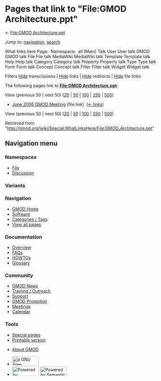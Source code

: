 <div id="mw-page-base" class="noprint">

</div>

<div id="mw-head-base" class="noprint">

</div>

<div id="content" class="mw-body" role="main">

<span id="top"></span>

<div id="mw-js-message" style="display:none;">

</div>



# <span dir="auto">Pages that link to "File:GMOD Architecture.ppt"</span>

<div id="bodyContent">

<div id="contentSub">

← [File:GMOD
Architecture.ppt](/wiki/File:GMOD_Architecture.ppt "File:GMOD Architecture.ppt")

</div>

<div id="jump-to-nav" class="mw-jump">

Jump to: [navigation](#mw-navigation), [search](#p-search)

</div>

<div id="mw-content-text">

What links here Page:  Namespace:  all (Main) Talk User User talk GMOD
GMOD talk File File talk MediaWiki MediaWiki talk Template Template talk
Help Help talk Category Category talk Property Property talk Type Type
talk Form Form talk Concept Concept talk Filter Filter talk Widget
Widget talk

Filters
[Hide](/mediawiki/index.php?title=Special:WhatLinksHere/File:GMOD_Architecture.ppt&hidetrans=1 "Special:WhatLinksHere/File:GMOD Architecture.ppt")
transclusions \|
[Hide](/mediawiki/index.php?title=Special:WhatLinksHere/File:GMOD_Architecture.ppt&hidelinks=1 "Special:WhatLinksHere/File:GMOD Architecture.ppt")
links \|
[Hide](/mediawiki/index.php?title=Special:WhatLinksHere/File:GMOD_Architecture.ppt&hideredirs=1 "Special:WhatLinksHere/File:GMOD Architecture.ppt")
redirects \|
[Hide](/mediawiki/index.php?title=Special:WhatLinksHere/File:GMOD_Architecture.ppt&hideimages=1 "Special:WhatLinksHere/File:GMOD Architecture.ppt")
file links

The following pages link to **[File:GMOD
Architecture.ppt](/wiki/File:GMOD_Architecture.ppt "File:GMOD Architecture.ppt")**:

View (previous 50 \| next 50)
([20](/mediawiki/index.php?title=Special:WhatLinksHere/File:GMOD_Architecture.ppt&limit=20 "Special:WhatLinksHere/File:GMOD Architecture.ppt")
\|
[50](/mediawiki/index.php?title=Special:WhatLinksHere/File:GMOD_Architecture.ppt&limit=50 "Special:WhatLinksHere/File:GMOD Architecture.ppt")
\|
[100](/mediawiki/index.php?title=Special:WhatLinksHere/File:GMOD_Architecture.ppt&limit=100 "Special:WhatLinksHere/File:GMOD Architecture.ppt")
\|
[250](/mediawiki/index.php?title=Special:WhatLinksHere/File:GMOD_Architecture.ppt&limit=250 "Special:WhatLinksHere/File:GMOD Architecture.ppt")
\|
[500](/mediawiki/index.php?title=Special:WhatLinksHere/File:GMOD_Architecture.ppt&limit=500 "Special:WhatLinksHere/File:GMOD Architecture.ppt"))

- [June 2006 GMOD
  Meeting](/wiki/June_2006_GMOD_Meeting "June 2006 GMOD Meeting") (file
  link) ‎ <span class="mw-whatlinkshere-tools">([←
  links](/mediawiki/index.php?title=Special:WhatLinksHere&target=June+2006+GMOD+Meeting "Special:WhatLinksHere"))</span>

View (previous 50 \| next 50)
([20](/mediawiki/index.php?title=Special:WhatLinksHere/File:GMOD_Architecture.ppt&limit=20 "Special:WhatLinksHere/File:GMOD Architecture.ppt")
\|
[50](/mediawiki/index.php?title=Special:WhatLinksHere/File:GMOD_Architecture.ppt&limit=50 "Special:WhatLinksHere/File:GMOD Architecture.ppt")
\|
[100](/mediawiki/index.php?title=Special:WhatLinksHere/File:GMOD_Architecture.ppt&limit=100 "Special:WhatLinksHere/File:GMOD Architecture.ppt")
\|
[250](/mediawiki/index.php?title=Special:WhatLinksHere/File:GMOD_Architecture.ppt&limit=250 "Special:WhatLinksHere/File:GMOD Architecture.ppt")
\|
[500](/mediawiki/index.php?title=Special:WhatLinksHere/File:GMOD_Architecture.ppt&limit=500 "Special:WhatLinksHere/File:GMOD Architecture.ppt"))

</div>

<div class="printfooter">

Retrieved from
"<http://gmod.org/wiki/Special:WhatLinksHere/File:GMOD_Architecture.ppt>"

</div>

<div id="catlinks" class="catlinks catlinks-allhidden">

</div>

<div class="visualClear">

</div>

</div>

</div>

<div id="mw-navigation">

## Navigation menu

<div id="mw-head">



<div id="left-navigation">

<div id="p-namespaces" class="vectorTabs" role="navigation"
aria-labelledby="p-namespaces-label">

### Namespaces

- <span id="ca-nstab-image"><a href="/wiki/File:GMOD_Architecture.ppt" accesskey="c"
  title="View the file page [c]">File</a></span>
- <span id="ca-talk"><a
  href="/mediawiki/index.php?title=File_talk:GMOD_Architecture.ppt&amp;action=edit&amp;redlink=1"
  accesskey="t"
  title="Discussion about the content page [t]">Discussion</a></span>

</div>

<div id="p-variants" class="vectorMenu emptyPortlet" role="navigation"
aria-labelledby="p-variants-label">

### 

### Variants[](#)

<div class="menu">

</div>

</div>

</div>

<div id="right-navigation">





</div>



</div>

</div>

</div>

<div id="mw-panel">

<div id="p-logo" role="banner">

<a href="/wiki/Main_Page"
style="background-image: url(http://gmod.org/images/GMOD-cogs.png);"
title="Visit the main page"></a>

</div>

<div id="p-Navigation" class="portal" role="navigation"
aria-labelledby="p-Navigation-label">

### Navigation

<div class="body">

- <span id="n-GMOD-Home">[GMOD Home](/wiki/Main_Page)</span>
- <span id="n-Software">[Software](/wiki/GMOD_Components)</span>
- <span id="n-Categories-.2F-Tags">[Categories /
  Tags](/wiki/Categories)</span>
- <span id="n-View-all-pages">[View all
  pages](/wiki/Special:AllPages)</span>

</div>

</div>

<div id="p-Documentation" class="portal" role="navigation"
aria-labelledby="p-Documentation-label">

### Documentation

<div class="body">

- <span id="n-Overview">[Overview](/wiki/Overview)</span>
- <span id="n-FAQs">[FAQs](/wiki/Category:FAQ)</span>
- <span id="n-HOWTOs">[HOWTOs](/wiki/Category:HOWTO)</span>
- <span id="n-Glossary">[Glossary](/wiki/Glossary)</span>

</div>

</div>

<div id="p-Community" class="portal" role="navigation"
aria-labelledby="p-Community-label">

### Community

<div class="body">

- <span id="n-GMOD-News">[GMOD News](/wiki/GMOD_News)</span>
- <span id="n-Training-.2F-Outreach">[Training /
  Outreach](/wiki/Training_and_Outreach)</span>
- <span id="n-Support">[Support](/wiki/Support)</span>
- <span id="n-GMOD-Promotion">[GMOD
  Promotion](/wiki/GMOD_Promotion)</span>
- <span id="n-Meetings">[Meetings](/wiki/Meetings)</span>
- <span id="n-Calendar">[Calendar](/wiki/Calendar)</span>

</div>

</div>

<div id="p-tb" class="portal" role="navigation"
aria-labelledby="p-tb-label">

### Tools

<div class="body">

- <span id="t-specialpages"><a href="/wiki/Special:SpecialPages" accesskey="q"
  title="A list of all special pages [q]">Special pages</a></span>
- <span id="t-print"><a
  href="/mediawiki/index.php?title=Special:WhatLinksHere/File:GMOD_Architecture.ppt&amp;printable=yes"
  rel="alternate" accesskey="p"
  title="Printable version of this page [p]">Printable version</a></span>

</div>

</div>

</div>

</div>

<div id="footer" role="contentinfo">

- <span id="footer-places-about">[About
  GMOD](/wiki/GMOD:About "GMOD:About")</span>

<!-- -->

- <span id="footer-copyrightico">[<img src="http://www.gnu.org/graphics/gfdl-logo-small.png" width="88"
  height="31" alt="a GNU Free Documentation License" />](http://www.gnu.org/licenses/fdl-1.3.html)</span>
- <span id="footer-poweredbyico">[<img src="/mediawiki/skins/common/images/poweredby_mediawiki_88x31.png"
  width="88" height="31" alt="Powered by MediaWiki" />](//www.mediawiki.org/)
  [<img
  src="/mediawiki/extensions/SemanticMediaWiki/includes/../resources/images/smw_button.png"
  width="88" height="31" alt="Powered by Semantic MediaWiki" />](https://www.semantic-mediawiki.org/wiki/Semantic_MediaWiki)</span>

<div style="clear:both">

</div>

</div>
